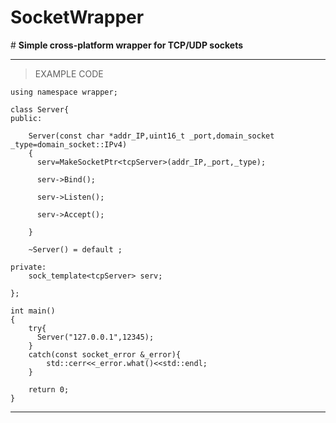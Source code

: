 # SocketWrapper


\# __Simple cross-platform wrapper for TCP/UDP sockets__

***

>EXAMPLE CODE

```
using namespace wrapper;

class Server{
public:

    Server(const char *addr_IP,uint16_t _port,domain_socket _type=domain_socket::IPv4)
    {
      serv=MakeSocketPtr<tcpServer>(addr_IP,_port,_type);

      serv->Bind();

      serv->Listen();

      serv->Accept();

    }

    ~Server() = default ;

private:
    sock_template<tcpServer> serv;

};

int main()
{
    try{
      Server("127.0.0.1",12345);
    }
    catch(const socket_error &_error){
        std::cerr<<_error.what()<<std::endl;
    }

    return 0;
}

``` 

***
